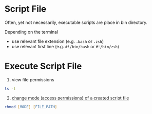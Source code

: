 # Script File
Often, yet not necessarily, executable scripts are place in bin directory.

Depending on the terminal

* use relevant file extension (e.g. `.bash` or `.zsh`)
* use relevant first line (e.g. `#!/bin/bash` or `#!/bin/zsh`)

# Execute Script File
1. view file permissions

```zsh
ls -l
```

2. [change mode (access permissions) of a created script file](https://ss64.com/osx/chmod.html)

```zsh
chmod [MODE] [FILE_PATH]
```

